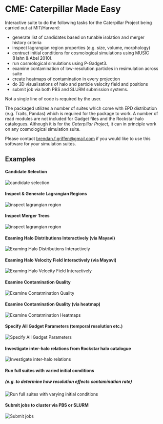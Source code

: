 CME: Caterpillar Made Easy
===

Interactive suite to do the following tasks for the Caterpillar Project being carried out at MIT/Harvard:

* generate list of candidates based on tunable isolation and merger history criteria
* inspect lagrangian region properties (e.g. size, volume, morphology)
* contruct initial conditions for cosmological simulations using MUSIC (Hahn & Abel 2010).
* run cosmological simulations using P-Gadget3.
* examine contamination of low-resolution particles in resimulation across suite
* create heatmaps of contamination in every projection
* do 3D visualisations of halo and particle velocity field and positions
* submit job via both PBS and SLURM submission systems.

Not a single line of code is required by the user. 

The packaged utilizes a number of suites which come with EPD distribution (e.g. Traits, Pandas) which is required for the package to work. A number of read modules are not included for Gadget files and the Rockstar halo catalogues. Although it is for the *Caterpillar Project*, it can in principle work on any cosmological simulation suite. 

Please contact [brendan.f.griffen@gmail.com](mailto:brendan.f.griffen) if you would like to use this software for your simulation suites.

## Examples

#### Candidate Selection
![candidate selection](screenshots/FOFviz.png)

#### Inspect & Generate Lagrangian Regions
![inspect lagrangian region](screenshots/lagrangianinspection.png)

#### Inspect Merger Trees
![inspect lagrangian region](screenshots/mergertreeinspection.png)

#### Examing Halo Distributions Interactively  (via Mayavi)
![Examing Halo Distributions Interactively](screenshots/FOFviz.png)

#### Examing Halo Velocity Field Interactively (via Mayavi)
![Examing Halo Velocity Field Interactively](screenshots/velocityhaloinspection.png)

#### Examine Contamination Quality
![Examine Contatmination Quality](screenshots/contaminationradial.png)

#### Examine Contamination Quality (via heatmap)
![Examine Contatmination Heatmaps](screenshots/contaminationheatmap.png)

#### Specify All Gadget Parameters (temporal resolution etc.)
![Specify All Gadget Parameters](screenshots/specifysnapshotoutput.png)

#### Investigate inter-halo relations from Rockstar halo catalogue
![Investigate inter-halo relations](screenshots/inspectparams.png)

#### Run full suites with varied initial conditions 
##### (e.g. to determine how resolution effects contamination rate)
![Run full suites with varying initial conditions](screenshots/existencecheck.png)

#### Submit jobs to cluster via PBS or SLURM
![Submit jobs](screenshots/submitjob.png)
